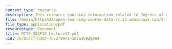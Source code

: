 ```yaml
---
content_type: resource
description: This resource contains information related to degrees of divergences.
file: /media/https%3A/open-learning-course-data-rc.s3.amazonaws.com/8-324-relativistic-quantum-field-theory-ii-fall-2010/767bcdcfdd8b7d729971187a38939804_MIT8_324F10_Lecture17.pdf
file_type: application/pdf
resourcetype: Document
title: MIT8_324F10_Lecture17.pdf
uid: 767bcdcf-dd8b-7d72-9971-187a38939804
---
```

